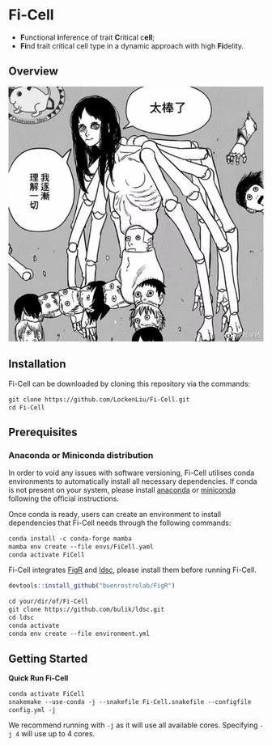 # Fi-Cell

- **F**unctional **i**nference of trait **C**ritical c**ell**;
- **Fi**nd trait critical cell type in a dynamic approach with high **Fi**delity.

## **Overview**

<p align="center">
    <img src="pic/hhhhhh.jpg" width="550"/>
</p>


## **Installation**

Fi-Cell can be downloaded by cloning this repository via the commands:

```shell
git clone https://github.com/LockenLiu/Fi-Cell.git
cd Fi-Cell 
```

## **Prerequisites**

### Anaconda or Miniconda distribution

In order to void any issues with software versioning, Fi-Cell utilises conda environments to automatically install all necessary dependencies. If conda is not present on your system, please install [anaconda](https://www.anaconda.com) or [miniconda](https://docs.conda.io/en/latest/miniconda.html) following the official instructions.

Once conda is ready, users can create an environment to install dependencies that Fi-Cell needs through the following commands:

```shell
conda install -c conda-forge mamba
mamba env create --file envs/FiCell.yaml
conda activate FiCell
```

Fi-Cell integrates [FigR](https://github.com/buenrostrolab/FigR) and [ldsc](https://github.com/bulik/ldsc), please install them before running Fi-Cell.

```R
devtools::install_github("buenrostrolab/FigR")
```

```shell
cd your/dir/of/Fi-Cell
git clone https://github.com/bulik/ldsc.git
cd ldsc
conda activate
conda env create --file environment.yml
```

## **Getting Started** 

**Quick Run Fi-Cell**

```shell
conda activate FiCell
snakemake --use-conda -j --snakefile Fi-Cell.snakefile --configfile config.yml -j
```

We recommend running with `-j` as it will use all available cores. Specifying `-j 4` will use up to 4 cores. 
